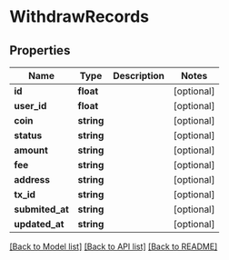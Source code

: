 # WithdrawRecords

## Properties
Name | Type | Description | Notes
------------ | ------------- | ------------- | -------------
**id** | **float** |  | [optional] 
**user_id** | **float** |  | [optional] 
**coin** | **string** |  | [optional] 
**status** | **string** |  | [optional] 
**amount** | **string** |  | [optional] 
**fee** | **string** |  | [optional] 
**address** | **string** |  | [optional] 
**tx_id** | **string** |  | [optional] 
**submited_at** | **string** |  | [optional] 
**updated_at** | **string** |  | [optional] 

[[Back to Model list]](../README.md#documentation-for-models) [[Back to API list]](../README.md#documentation-for-api-endpoints) [[Back to README]](../README.md)


